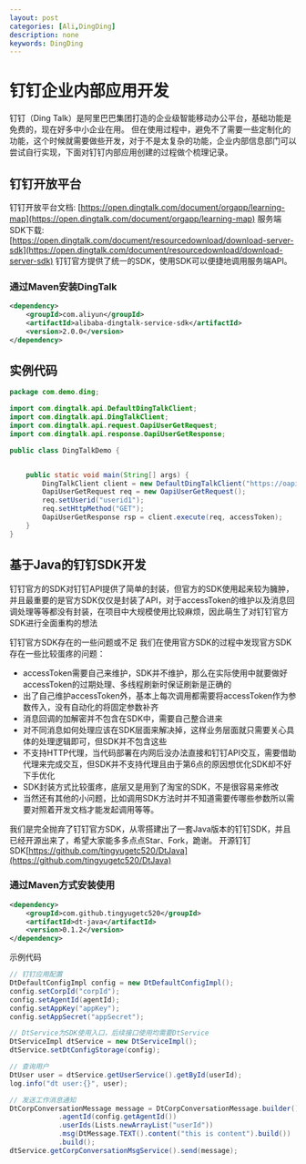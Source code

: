 ```yaml
---
layout: post
categories: [Ali,DingDing]
description: none
keywords: DingDing
---
```

# 钉钉企业内部应用开发
钉钉（Ding Talk）是阿里巴巴集团打造的企业级智能移动办公平台，基础功能是免费的，现在好多中小企业在用。 但在使用过程中，避免不了需要一些定制化的功能，这个时候就需要做些开发，对于不是太复杂的功能，企业内部信息部门可以尝试自行实现，下面对钉钉内部应用创建的过程做个梳理记录。

## 钉钉开放平台
钉钉开放平台文档: [https://open.dingtalk.com/document/orgapp/learning-map](https://open.dingtalk.com/document/orgapp/learning-map)
服务端SDK下载: [https://open.dingtalk.com/document/resourcedownload/download-server-sdk](https://open.dingtalk.com/document/resourcedownload/download-server-sdk)
钉钉官方提供了统一的SDK，使用SDK可以便捷地调用服务端API。

### 通过Maven安装DingTalk
```xml
<dependency>
    <groupId>com.aliyun</groupId>
    <artifactId>alibaba-dingtalk-service-sdk</artifactId>
    <version>2.0.0</version>
</dependency>
```

## 实例代码
```java
package com.demo.ding;

import com.dingtalk.api.DefaultDingTalkClient;
import com.dingtalk.api.DingTalkClient;
import com.dingtalk.api.request.OapiUserGetRequest;
import com.dingtalk.api.response.OapiUserGetResponse;

public class DingTalkDemo {


    public static void main(String[] args) {
        DingTalkClient client = new DefaultDingTalkClient("https://oapi.dingtalk.com/user/get");
        OapiUserGetRequest req = new OapiUserGetRequest();
        req.setUserid("userid1");
        req.setHttpMethod("GET");
        OapiUserGetResponse rsp = client.execute(req, accessToken);
    }
}

```

## 基于Java的钉钉SDK开发
钉钉官方的SDK对钉钉API提供了简单的封装，但官方的SDK使用起来较为臃肿，并且最重要的是官方SDK仅仅是封装了API，对于accessToken的维护以及消息回调处理等等都没有封装，在项目中大规模使用比较麻烦，因此萌生了对钉钉官方SDK进行全面重构的想法

钉钉官方SDK存在的一些问题或不足
我们在使用官方SDK的过程中发现官方SDK存在一些比较蛋疼的问题：
- accessToken需要自己来维护，SDK并不维护，那么在实际使用中就要做好accessToken的过期处理、多线程刷新时保证刷新是正确的
- 出了自己维护accessToken外，基本上每次调用都需要将accessToken作为参数传入，没有自动化的将固定参数补齐
- 消息回调的加解密并不包含在SDK中，需要自己整合进来
- 对不同消息如何处理应该在SDK层面来解决掉，这样业务层面就只需要关心具体的处理逻辑即可，但SDK并不包含这些
- 不支持HTTP代理，当代码部署在内网后没办法直接和钉钉API交互，需要借助代理来完成交互，但SDK并不支持代理且由于第6点的原因想优化SDK却不好下手优化
- SDK封装方式比较蛋疼，底层又是用到了淘宝的SDK，不是很容易来修改
- 当然还有其他的小问题，比如调用SDK方法时并不知道需要传哪些参数所以需要对照着开发文档才能发起调用等等。

我们是完全抛弃了钉钉官方SDK，从零搭建出了一套Java版本的钉钉SDK，并且已经开源出来了，希望大家能多多点点Star、Fork，跪谢。
开源钉钉SDK[https://github.com/tingyugetc520/DtJava](https://github.com/tingyugetc520/DtJava)
### 通过Maven方式安装使用
```xml
<dependency>
    <groupId>com.github.tingyugetc520</groupId>
    <artifactId>dt-java</artifactId>
    <version>0.1.2</version>
</dependency>
```

示例代码
```java
// 钉钉应用配置
DtDefaultConfigImpl config = new DtDefaultConfigImpl();
config.setCorpId("corpId");
config.setAgentId(agentId);
config.setAppKey("appKey");
config.setAppSecret("appSecret");

// DtService为SDK使用入口，后续接口使用均需要DtService
DtServiceImpl dtService = new DtServiceImpl();
dtService.setDtConfigStorage(config);

// 查询用户
DtUser user = dtService.getUserService().getById(userId);
log.info("dt user:{}", user);

// 发送工作消息通知
DtCorpConversationMessage message = DtCorpConversationMessage.builder()
			.agentId(config.getAgentId())
			.userIds(Lists.newArrayList("userId"))
			.msg(DtMessage.TEXT().content("this is content").build())
			.build();
dtService.getCorpConversationMsgService().send(message);
```



